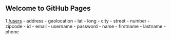 ## Welcome to GitHub Pages

1.[/users](https://somnathtiwari.github.io/mockup-api/api/users.json)
    - address
            - geolocation 
                 - lat
                 - long
            - city
            - street
            - number
            - zipcode
    - id
        - email
        - username
        - password
        - name
            - firstname
            - lastname
        - phone

